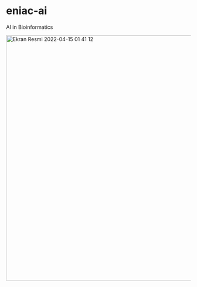 # eniac-ai
AI in Bioinformatics

<img width="669" alt="Ekran Resmi 2022-04-15 01 41 12" src="https://user-images.githubusercontent.com/59234428/163489388-01c63fee-89b6-40de-b81a-0d8c172b342d.png">
